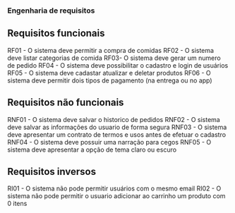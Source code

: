 ### Engenharia de requisitos

## Requisitos funcionais

RF01 - O sistema deve permitir a compra de comidas
RF02 - O sistema deve listar categorias de comida
RF03- O sistema deve gerar um numero de pedido
RF04 - O sistema deve possibilitar o cadastro e login de usuários
RF05 - O sistema deve cadastar atualizar e deletar produtos
RF06 - O sistema deve permitir dois tipos de pagamento (na entrega ou no app) 

## Requisitos não funcionais

RNF01 - O sistema deve salvar o historico de pedidos
RNF02 - O sistema deve salvar as informações do usuario de forma segura
RNF03 - O sistema deve apresentar um contrato de termos e usos antes de efetuar o cadastro
RNF04 - O sistema deve possuir uma narração para cegos 
RNF05 - O sistema deve apresentar a opção de tema claro ou escuro 

## Requisitos inversos

RI01 - O sistema não pode permitir usuários com o mesmo email
RI02 - O sistema não pode permitir o usuario adicionar ao carrinho um produto com 0 itens
